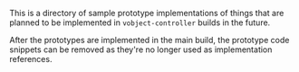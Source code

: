 This is a directory of sample prototype implementations of things that are planned to be implemented in `vobject-controller` builds in the future.

After the prototypes are implemented in the main build, the prototype code snippets can be removed as they're no longer used as implementation references.
